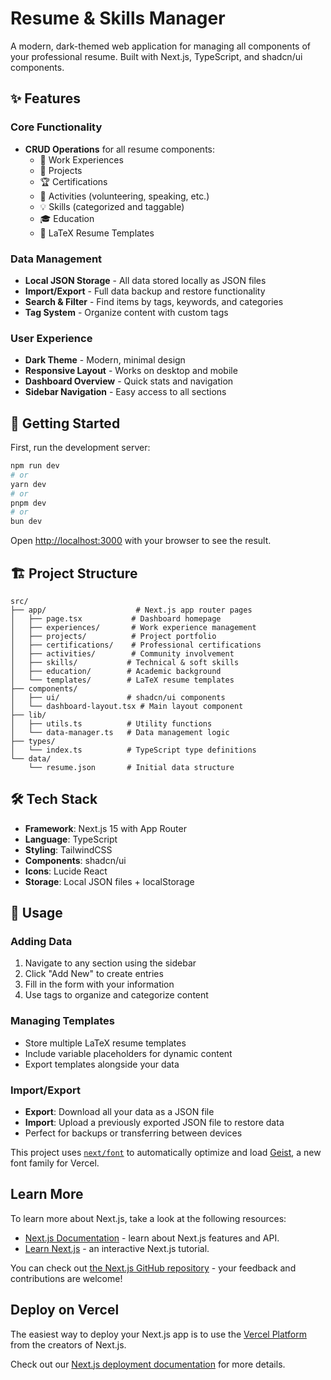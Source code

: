 # Resume & Skills Manager

A modern, dark-themed web application for managing all components of your professional resume. Built with Next.js, TypeScript, and shadcn/ui components.

## ✨ Features

### Core Functionality
- **CRUD Operations** for all resume components:
  - 📝 Work Experiences
  - 🚀 Projects  
  - 🏆 Certifications
  - 🎯 Activities (volunteering, speaking, etc.)
  - 💡 Skills (categorized and taggable)
  - 🎓 Education
  - 📄 LaTeX Resume Templates

### Data Management
- **Local JSON Storage** - All data stored locally as JSON files
- **Import/Export** - Full data backup and restore functionality
- **Search & Filter** - Find items by tags, keywords, and categories
- **Tag System** - Organize content with custom tags

### User Experience
- **Dark Theme** - Modern, minimal design
- **Responsive Layout** - Works on desktop and mobile
- **Dashboard Overview** - Quick stats and navigation
- **Sidebar Navigation** - Easy access to all sections

## 🚀 Getting Started

First, run the development server:

```bash
npm run dev
# or
yarn dev
# or
pnpm dev
# or
bun dev
```

Open [http://localhost:3000](http://localhost:3000) with your browser to see the result.

## 🏗️ Project Structure

```
src/
├── app/                    # Next.js app router pages
│   ├── page.tsx           # Dashboard homepage
│   ├── experiences/       # Work experience management
│   ├── projects/          # Project portfolio
│   ├── certifications/    # Professional certifications
│   ├── activities/        # Community involvement
│   ├── skills/           # Technical & soft skills
│   ├── education/        # Academic background
│   └── templates/        # LaTeX resume templates
├── components/
│   ├── ui/               # shadcn/ui components
│   └── dashboard-layout.tsx # Main layout component
├── lib/
│   ├── utils.ts          # Utility functions
│   └── data-manager.ts   # Data management logic
├── types/
│   └── index.ts          # TypeScript type definitions
└── data/
    └── resume.json       # Initial data structure
```

## 🛠️ Tech Stack

- **Framework**: Next.js 15 with App Router
- **Language**: TypeScript
- **Styling**: TailwindCSS
- **Components**: shadcn/ui
- **Icons**: Lucide React
- **Storage**: Local JSON files + localStorage

## 📝 Usage

### Adding Data
1. Navigate to any section using the sidebar
2. Click "Add New" to create entries
3. Fill in the form with your information
4. Use tags to organize and categorize content

### Managing Templates
- Store multiple LaTeX resume templates
- Include variable placeholders for dynamic content
- Export templates alongside your data

### Import/Export
- **Export**: Download all your data as a JSON file
- **Import**: Upload a previously exported JSON file to restore data
- Perfect for backups or transferring between devices

This project uses [`next/font`](https://nextjs.org/docs/app/building-your-application/optimizing/fonts) to automatically optimize and load [Geist](https://vercel.com/font), a new font family for Vercel.

## Learn More

To learn more about Next.js, take a look at the following resources:

- [Next.js Documentation](https://nextjs.org/docs) - learn about Next.js features and API.
- [Learn Next.js](https://nextjs.org/learn) - an interactive Next.js tutorial.

You can check out [the Next.js GitHub repository](https://github.com/vercel/next.js) - your feedback and contributions are welcome!

## Deploy on Vercel

The easiest way to deploy your Next.js app is to use the [Vercel Platform](https://vercel.com/new?utm_medium=default-template&filter=next.js&utm_source=create-next-app&utm_campaign=create-next-app-readme) from the creators of Next.js.

Check out our [Next.js deployment documentation](https://nextjs.org/docs/app/building-your-application/deploying) for more details.
